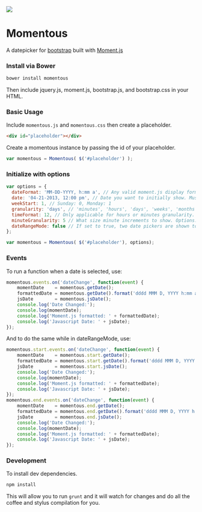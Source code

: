 <img src="http://thom801.github.io/momentous/images/logoexamples.jpg">

# Momentous
A datepicker for [bootstrap](http://twitter.github.io/bootstrap/) built with [Moment.js](http://momentjs.com/)

### Install via Bower
```bash
bower install momentous
```
Then include jquery.js, moment.js, bootstrap.js, and bootstrap.css in your HTML.

### Basic Usage
Include `momentous.js` and `momentous.css` then create a placeholder.
```html
<div id="placeholder"></div>
```
Create a momentous instance by passing the id of your placeholder.
```javascript
var momentous = Momentous( $('#placeholder') );
```

### Initialize with options
```javascript
var options = {
  dateFormat: 'MM-DD-YYYY, h:mm a', // Any valid moment.js display format. Default is "MM-DD-YYYY"
  date: '04-21-2013, 12:00 pm', // Date you want to initially show. Must match dateFormat. Default is current date
  weekStart: 1, // Sunday: 0, Monday: 1
  granularity: 'days', // 'minutes', 'hours', 'days', 'weeks', 'months', or 'years' Defaults to days.
  timeFormat: 12, // Only applicable for hours or minutes granularity. 12 Sets time to AM/PM format. Default is 24-hour format. Options: 12, 24
  minuteGranularity: 5 // What size minute increments to show. Options: 1, 5, 10, 15, 20, 30. Default is 15.
  dateRangeMode: false // If set to true, two date pickers are shown to allow user to select a range. Ex: November 3rd through November 12th. Works with Days, Hours, and Minutes granularity.
};

var momentous = Momentous( $('#placeholder'), options);
```

### Events
To run a function when a date is selected, use:
```javascript
momentous.events.on('dateChange', function(event) {
	momentDate    = momentous.getDate();
	formattedDate = momentous.getDate().format('dddd MMM D, YYYY h:mm a');
	jsDate        = momentous.jsDate();
	console.log('Date Changed:');
	console.log(momentDate);
	console.log('Moment.js formatted: ' + formattedDate);
	console.log('Javascript Date: ' + jsDate);
});
```
And to do the same while in dateRangeMode, use:
```javascript
momentous.start.events.on('dateChange', function(event) {
	momentDate    = momentous.start.getDate();
	formattedDate = momentous.start.getDate().format('dddd MMM D, YYYY h:mm a');
	jsDate        = momentous.start.jsDate();
	console.log('Date Changed:');
	console.log(momentDate);
	console.log('Moment.js formatted: ' + formattedDate);
	console.log('Javascript Date: ' + jsDate);
});
momentous.end.events.on('dateChange', function(event) {
	momentDate    = momentous.end.getDate();
	formattedDate = momentous.end.getDate().format('dddd MMM D, YYYY h:mm a');
	jsDate        = momentous.end.jsDate();
	console.log('Date Changed:');
	console.log(momentDate);
	console.log('Moment.js formatted: ' + formattedDate);
	console.log('Javascript Date: ' + jsDate);
});
```

### Development
To install dev dependencies.
```bash
npm install
```

This will allow you to run `grunt` and it will watch for changes and do all the coffee and stylus compilation for you.
